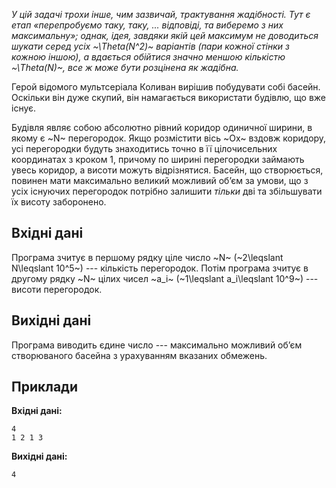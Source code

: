 *У цій задачі трохи інше, чим зазвичай, трактування жадібності. Тут є етап «перепробуємо таку, таку, ... відповіді, та виберемо з них максимальну»; однак, ідея, завдяки якій цей максимум не доводиться шукати серед усіх ~\Theta(N^2)~ варіантів (пари кожної стінки з кожною іншою), а вдається обійтися значно меншою кількістю ~\Theta(N)~, все ж може бути розцінена як жадібна.*

Герой відомого мультсеріала Коливан вирішив побудувати собі басейн. Оскільки він дуже скупий, він намагається використати будівлю, що вже існує.

Будівля являє собою абсолютно рівний коридор одиничної ширини, в якому є ~N~ перегородок. Якщо розмістити вісь ~Ox~ вздовж коридору, усі перегородки будуть знаходитись точно в її цілочисельних координатах з кроком 1, причому по ширині перегородки займають увесь коридор, а висоти можуть відрізнятися. Басейн, що створюється, повинен мати максимально великий можливий об’єм за умови, що з усіх існуючих перегородок потрібно залишити *тільки* дві та збільшувати їх висоту заборонено.

## Вхідні дані
Програма зчитує в першому рядку ціле число ~N~ (~2\leqslant N\leqslant 10^5~) --- кількість перегородок. Потім програма зчитує в другому рядку ~N~ цілих чисел ~a_i~ (~1\leqslant a_i\leqslant 10^9~) --- висоти перегородок.

## Вихідні дані
Програма виводить єдине число --- максимально можливий об’єм створюваного басейна з урахуванням вказаних обмежень.

## Приклади
**Вхідні дані:**
```
4
1 2 1 3
```

**Вихідні дані:**
```
4
```
